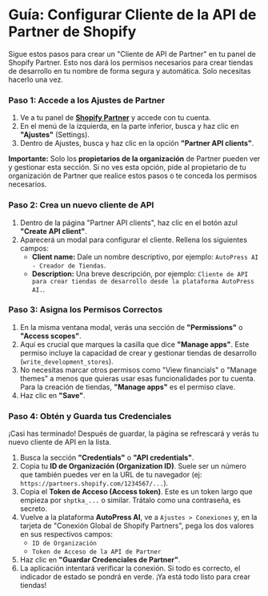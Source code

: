 # Guía: Configurar Cliente de la API de Partner de Shopify

Sigue estos pasos para crear un "Cliente de API de Partner" en tu panel de Shopify Partner. Esto nos dará los permisos necesarios para crear tiendas de desarrollo en tu nombre de forma segura y automática. Solo necesitas hacerlo una vez.

### Paso 1: Accede a los Ajustes de Partner

1.  Ve a tu panel de **[Shopify Partner](https://partners.shopify.com)** y accede con tu cuenta.
2.  En el menú de la izquierda, en la parte inferior, busca y haz clic en **"Ajustes"** (Settings).
3.  Dentro de Ajustes, busca y haz clic en la opción **"Partner API clients"**.

**Importante:** Solo los **propietarios de la organización** de Partner pueden ver y gestionar esta sección. Si no ves esta opción, pide al propietario de tu organización de Partner que realice estos pasos o te conceda los permisos necesarios.

### Paso 2: Crea un nuevo cliente de API

1.  Dentro de la página "Partner API clients", haz clic en el botón azul **"Create API client"**.
2.  Aparecerá un modal para configurar el cliente. Rellena los siguientes campos:
    *   **Client name:** Dale un nombre descriptivo, por ejemplo: `AutoPress AI - Creador de Tiendas`.
    *   **Description:** Una breve descripción, por ejemplo: `Cliente de API para crear tiendas de desarrollo desde la plataforma AutoPress AI.`.

### Paso 3: Asigna los Permisos Correctos

1.  En la misma ventana modal, verás una sección de **"Permissions"** o **"Access scopes"**.
2.  Aquí es crucial que marques la casilla que dice **"Manage apps"**. Este permiso incluye la capacidad de crear y gestionar tiendas de desarrollo (`write_development_stores`).
3.  No necesitas marcar otros permisos como "View financials" o "Manage themes" a menos que quieras usar esas funcionalidades por tu cuenta. Para la creación de tiendas, **"Manage apps"** es el permiso clave.
4.  Haz clic en **"Save"**.

### Paso 4: Obtén y Guarda tus Credenciales

¡Casi has terminado! Después de guardar, la página se refrescará y verás tu nuevo cliente de API en la lista.

1.  Busca la sección **"Credentials"** o **"API credentials"**.
2.  Copia tu **ID de Organización (Organization ID)**. Suele ser un número que también puedes ver en la URL de tu navegador (ej: `https://partners.shopify.com/1234567/...`).
3.  Copia el **Token de Acceso (Access token)**. Este es un token largo que empieza por `shptka_...` o similar. Trátalo como una contraseña, es secreto.
4.  Vuelve a la plataforma **AutoPress AI**, ve a `Ajustes > Conexiones` y, en la tarjeta de "Conexión Global de Shopify Partners", pega los dos valores en sus respectivos campos:
    *   `ID de Organización`
    *   `Token de Acceso de la API de Partner`
5.  Haz clic en **"Guardar Credenciales de Partner"**.
6.  La aplicación intentará verificar la conexión. Si todo es correcto, el indicador de estado se pondrá en verde. ¡Ya está todo listo para crear tiendas!
